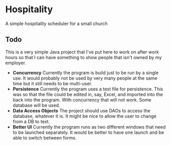 Hospitality
===========

A simple hospitality scheduler for a small church

Todo
----

This is a very simple Java project that I've put here to work on after work hours so that I can have something to show people that isn't owned by my employer.

* **Concurrency**  Currently the program is build just to be run by a single use.  It would probably not be used by very many people at the same time but it still needs to be multi-user.
* **Persistence**  Currently the program uses a test file for persistence.  This was so that the file could be edited in, say, Excel, and imported into the back into the program.  With concurrency that will not work.  Some database will be used.
* **Data Access Objects**  The project should use DAOs to access the database, whatever it is.  It might be nice to allow the user to change from a DB to text.
* **Better UI**  Currently the program runs as two different windows that need to be launched separately.  It would be better to have one launch and be able to switch between forms.
